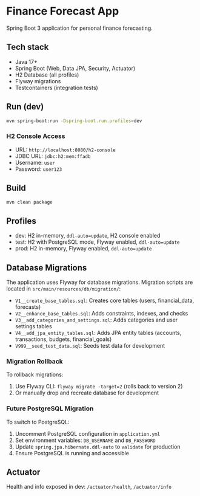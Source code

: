 # Finance Forecast App

Spring Boot 3 application for personal finance forecasting.

## Tech stack
- Java 17+
- Spring Boot (Web, Data JPA, Security, Actuator)
- H2 Database (all profiles)
- Flyway migrations
- Testcontainers (integration tests)

## Run (dev)
```bash
mvn spring-boot:run -Dspring-boot.run.profiles=dev
```

### H2 Console Access
- URL: `http://localhost:8080/h2-console`
- JDBC URL: `jdbc:h2:mem:ffadb`
- Username: `user`
- Password: `user123`

## Build
```bash
mvn clean package
```

## Profiles
- dev: H2 in-memory, `ddl-auto=update`, H2 console enabled
- test: H2 with PostgreSQL mode, Flyway enabled, `ddl-auto=update`
- prod: H2 in-memory, Flyway enabled, `ddl-auto=update`

## Database Migrations

The application uses Flyway for database migrations. Migration scripts are located in `src/main/resources/db/migration/`:

- `V1__create_base_tables.sql`: Creates core tables (users, financial_data, forecasts)
- `V2__enhance_base_tables.sql`: Adds constraints, indexes, and checks
- `V3__add_categories_and_settings.sql`: Adds categories and user settings tables
- `V4__add_jpa_entity_tables.sql`: Adds JPA entity tables (accounts, transactions, budgets, financial_goals)
- `V999__seed_test_data.sql`: Seeds test data for development

### Migration Rollback
To rollback migrations:
1. Use Flyway CLI: `flyway migrate -target=2` (rolls back to version 2)
2. Or manually drop and recreate database for development

### Future PostgreSQL Migration
To switch to PostgreSQL:
1. Uncomment PostgreSQL configuration in `application.yml`
2. Set environment variables: `DB_USERNAME` and `DB_PASSWORD`
3. Update `spring.jpa.hibernate.ddl-auto` to `validate` for production
4. Ensure PostgreSQL is running and accessible

## Actuator
Health and info exposed in dev: `/actuator/health`, `/actuator/info`


